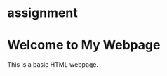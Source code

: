 # assignment
<!DOCTYPE html>
<html>
<head>
    <title>My Simple Webpage</title>
</head>
<body>
    <h1>Welcome to My Webpage</h1>
    <p>This is a basic HTML webpage.</p>
</body>
</html>
